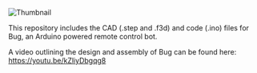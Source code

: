 ![Thumbnail](https://github.com/user-attachments/assets/2e6b779f-6cc1-4b43-839c-48b3dc6c1db7)

This repository includes the CAD (.step and .f3d) and code (.ino) files for Bug, an Arduino powered remote control bot. 

A video outlining the design and assembly of Bug can be found here: https://youtu.be/kZliyDbgqg8
